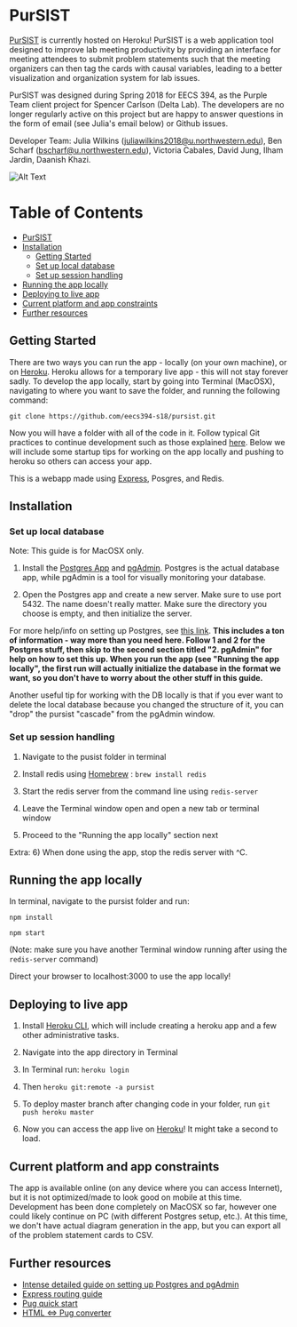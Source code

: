 # PurSIST

[PurSIST](http://pursist.herokuapp.com/) is currently hosted on Heroku!
PurSIST is a web application tool designed to improve lab meeting productivity by providing an interface for meeting attendees to submit problem statements such that the meeting organizers can then tag the cards with causal variables, leading to a better visualization and organization system for lab issues.

PurSIST was designed during Spring 2018 for EECS 394, as the Purple Team client project for Spencer Carlson (Delta Lab). The developers are no longer regularly active on this project but are happy to answer questions in the form of email (see Julia's email below) or Github issues.

Developer Team:
Julia Wilkins (juliawilkins2018@u.northwestern.edu), Ben Scharf (bscharf@u.northwestern.edu), Victoria Cabales, David Jung, Ilham Jardin, Daanish Khazi.

![Alt Text](https://media.giphy.com/media/1ynEvsZBPIljlqxhEa/giphy.gif)

Table of Contents
=================
<!--ts-->
	
   * [PurSIST](#pursist)
   * [Installation](#installation)
      * [Getting Started](#getting-started)
      * [Set up local database](#set-up-local-database)
      * [Set up session handling](#set-up-session-handling)
   * [Running the app locally](#running-the-app-locally)
   * [Deploying to live app](#deploying-to-live-app)
   * [Current platform and app constraints](#current-platform-and-app-constraints)
   * [Further resources](#further-resources)
<!--te-->

## Getting Started
There are two ways you can run the app - locally (on your own machine), or on [Heroku](http://pursist.herokuapp.com/). Heroku allows for a temporary live app - this will not stay forever sadly. To develop the app locally, start by going into Terminal (MacOSX), navigating to where you want to save the folder, and running the following command: 

```
git clone https://github.com/eecs394-s18/pursist.git

```
Now you will have a folder with all of the code in it. Follow typical Git practices to continue development such as those explained [here](https://guides.github.com/). Below we will include some startup tips for working on the app locally and pushing to heroku so others can access your app.

This is a webapp made using [Express](https://expressjs.com/), Posgres, and Redis. 

## Installation

### Set up local database

Note: This guide is for MacOSX only.

1) Install the [Postgres App](https://postgresapp.com/) and [pgAdmin](https://www.pgadmin.org/download/pgadmin-4-macos/). Postgres is the actual database app, while pgAdmin is a tool for visually monitoring your database.

2) Open the Postgres app and create a new server. Make sure to use port 5432. The name doesn't really matter. Make sure the directory you choose is empty, and then initialize the server.

For more help/info on setting up Postgres, see [this link](https://www.codementor.io/engineerapart/getting-started-with-postgresql-on-mac-osx-are8jcopb#1-postico-httpseggerappsatpostico). **This includes a ton of information - way more than you need here. Follow 1 and 2 for the Postgres stuff, then skip to the second section titled "2. pgAdmin" for help on how to set this up. When you run the app (see "Running the app locally", the first run will actually initialize the database in the format we want, so you don't have to worry about the other stuff in this guide.**

Another useful tip for working with the DB locally is that if you ever want to delete the local database because you changed the structure of it, you can "drop" the pursist "cascade" from the pgAdmin window.

### Set up session handling 

1) Navigate to the pusist folder in terminal

2) Install redis using [Homebrew](https://brew.sh/) : ```brew install redis```

3) Start the redis server from the command line using ```redis-server```

4) Leave the Terminal window open and open a new tab or terminal window

5) Proceed to the "Running the app locally" section next

Extra: 
6) When done using the app, stop the redis server with ^C.



## Running the app locally
In terminal, navigate to the pursist folder and run:

```
npm install

npm start
```

(Note: make sure you have another Terminal window running after using the ```redis-server``` command)

Direct your browser to localhost:3000 to use the app locally!

## Deploying to live app
1) Install [Heroku CLI](https://devcenter.heroku.com/articles/heroku-command-line), which will include creating a heroku app and a few other administrative tasks.

2) Navigate into the app directory in Terminal

3) In Terminal run: ```heroku login```

4) Then ```heroku git:remote -a pursist```

5) To deploy master branch after changing code in your folder, run ```git push heroku master```

6) Now you can access the app live on [Heroku](http://pursist.herokuapp.com/)! It might take a second to load.

## Current platform and app constraints
The app is available online (on any device where you can access Internet), but it is not optimized/made to look good on mobile at this time. Development has been done completely on MacOSX so far, however one could likely continue on PC (with different Postgres setup, etc.). At this time, we don't have actual diagram generation in the app, but you can export all of the problem statement cards to CSV.

## Further resources
- [Intense detailed guide on setting up Postgres and pgAdmin](https://www.codementor.io/engineerapart/getting-started-with-postgresql-on-mac-osx-are8jcopb#1-postico-httpseggerappsatpostico)
- [Express routing guide](https://expressjs.com/en/guide/routing.html)
- [Pug quick start](https://pugjs.org/api/getting-started.html)
- [HTML <=> Pug converter](https://pughtml.com/)

